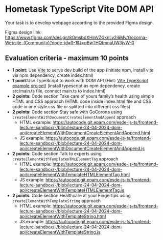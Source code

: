 # Hometask TypeScript Vite DOM API

Your task is to develop webpage according to the provided Figma design.

Figma design link: https://www.figma.com/design/8OmsbdXHlnVZGknLy2i6Mv/Gocorna-Website-(Community)?node-id=0-1&t=qBwTHQtmnaUW3jvW-0

## Evaluation criteria - maximum 10 points

- **1 point**: Use [Vite](https://vitejs.dev/guide/) to serve dev build of the app (initiate npm, install vite via npm dependency, create index.html)
- **1 point**:Use TypeScript to work with DOM API (Hint: [Vite TypeScript example project](https://vite.new/vanilla-ts)) (install typescript as npm dependency, create src/main.ts file, connect main.ts to index.html)
- **2 points**: Code section Take care of yours family’s health using simple HTML and CSS approach (HTML code inside index.html file and CSS code in one style.css file or splitted into different css files)
- **2 points**: Code section Stay safe with GoCorona using `createElementWithDocumentCreateElementAndAppend` approach
  - HTML example: https://autocode.git.epam.com/esde-js-ts/frontend-lecture-sandbox/-/blob/lecture-24-04-2024-dom-api/createElementWithDocumentCreateElementAndAppend.html
  - JS example: https://autocode.git.epam.com/esde-js-ts/frontend-lecture-sandbox/-/blob/lecture-24-04-2024-dom-api/createElementWithDocumentCreateElementAndAppend.js
- **2 points**: Code section Talk to experts using `createElementWithTemplateHTMLElementTag` approach
  - HTML example: https://autocode.git.epam.com/esde-js-ts/frontend-lecture-sandbox/-/blob/lecture-24-04-2024-dom-api/createElementWithTemplateHTMLElementTag.html
  - JS example: https://autocode.git.epam.com/esde-js-ts/frontend-lecture-sandbox/-/blob/lecture-24-04-2024-dom-api/createElementWithTemplateHTMLElementTag.js
- **2 points**: Code section Healthcare at your Fingertips using `createElementWithTemplateString` approach
  - HTML example: https://autocode.git.epam.com/esde-js-ts/frontend-lecture-sandbox/-/blob/lecture-24-04-2024-dom-api/createElementWithTemplateString.html
  - JS example: https://autocode.git.epam.com/esde-js-ts/frontend-lecture-sandbox/-/blob/lecture-24-04-2024-dom-api/createElementWithTemplateString.js
